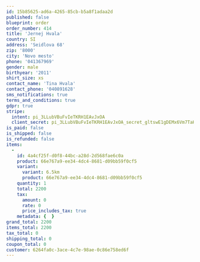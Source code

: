 ```yaml
---
id: 15b85625-ad6a-4265-85cb-b5a8f1adaa2d
published: false
blueprint: order
order_number: 414
title: 'Jernej Hvala'
country: SI
address: 'Seidlova 68'
zip: '8000'
city: 'Novo mesto'
phone: '041367969'
gender: male
birthyear: '2011'
shirt_size: xs
contact_name: 'Tina Hvala'
contact_phone: '040891628'
sms_notifications: true
terms_and_conditions: true
gdpr: true
stripe:
  intent: pi_3LLubVBuFvIeTKRH1EAvJxOA
  client_secret: pi_3LLubVBuFvIeTKRH1EAvJxOA_secret_gltswE1gDEMx6Vm7TaHDi09j0
is_paid: false
is_shipped: false
is_refunded: false
items:
  -
    id: 4a4cf25f-d0f8-44bc-a28d-2d568fae6c0a
    product: 66e767a9-ee34-4dc4-8681-d09bb59f0cf5
    variant:
      variant: 6.5km
      product: 66e767a9-ee34-4dc4-8681-d09bb59f0cf5
    quantity: 1
    total: 2200
    tax:
      amount: 0
      rate: 0
      price_includes_tax: true
    metadata: {  }
grand_total: 2200
items_total: 2200
tax_total: 0
shipping_total: 0
coupon_total: 0
customer: 6264fa0c-3ace-4c7e-98ae-0c86e758ed6f
---
```

